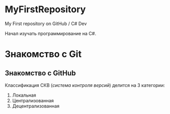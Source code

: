 # MyFirstRepository
My First repository on GitHub / C# Dev

Начал изучать программирование на С#.
# Знакомство с Git
## Знакомство с GitHub

Классификация СКВ (*система контроля версий*) делится на 3 категории:
1. Локальная
2. Централизованная
3. Децентрализованная
